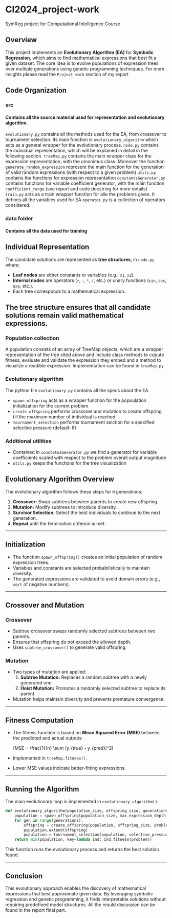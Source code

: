 # CI2024_project-work
SymReg project for Computational Intelligence Course


## Overview

This project implements an **Evolutionary Algorithm (EA)** for **Symbolic Regression**, which aims to find mathematical expressions that best fit a given dataset. The core idea is to evolve populations of expression trees over multiple generations using genetic programming techniques.
For more insights please read the `Project work` section of my report


## Code Organization
### src
#### Contains all the source material used for representation and evolutionary algorithm.
`evolutionary.py` contains all the methods used for the EA, from crossover to tournament selection.
Its main function is `evolutionary_algorithm` which acts as a general wrapper for the evolutionary process.
`node.py` contains the individual representation, which will be explained in detail in the following section.
`treeMap.py` contains the main wrapper class for the expression representation, with the omonimus class.
Moreover the function `generate_random_expression` represent the main function for the generation of valid random expressions (with respect to a given problem)
`utils.py` contains the functions for expression representation
`constantsGenerator.py` contains functions for variable coefficient generator, with the main function `coefficient_range` (see report and code docstring for more details)
`train.py` acts as a train wrapper function for alle the problems given. It defines all the variables used for EA
`operatos.py` is a collection of operators considered.

### data folder
#### Contains all the data used for training


## Individual Representation

The candidate solutions are represented as **tree structures**, in `node.py` where:

- **Leaf nodes** are either constants or variables (e.g., `x1`, `x2`).
- **Internal nodes** are operators (`+`, `-`, `*`, `/`, etc.) or unary functions (`sin`, `cos`, `exp`, etc.).
- Each tree corresponds to a mathematical expression.

The tree structure ensures that all candidate solutions remain valid mathematical expressions.
---

### Population collection

A population consists of an array of TreeMap objects, which are a wrapper representation of the tree cited above and include class methods to copute fitness, evaluate and validate the expression they embed and a method to visualize a readible expression. Implementation can be found in `treeMap.py`

### Evolutionary algorithm

The python file `evolutionary.py` contains all the specs about the EA.
- `spawn offspring` acts as a wrapper function for the popoulation initialization for the current problem
- `create_offspring` performs crossover and mutation to create offspring till the maximum number of individual is reached
- `tournament_selection` performs tournament selction for a specified selective pressure (default: 8)

### Additional utilities
- Contained in `constatnsGenerator.py` we find a generator for variable coefficients scaled with respect to the problem overall output magnitude
- `utils.py` keeps the functions for the tree visualization


## Evolutionary Algorithm Overview

The evolutionary algorithm follows these steps for `N` generations:

1. **Crossover:** Swap subtrees between parents to create new offspring.
2. **Mutation:** Modify subtrees to introduce diversity.
3. **Survivor Selection:** Select the best individuals to continue to the next generation.
4. **Repeat** until the termination criterion is met.

---

## Initialization

- The function `spawn_offspring()` creates an initial population of random expression trees.
- Variables and constants are selected probabilistically to maintain diversity.
- The generated expressions are validated to avoid domain errors (e.g., `sqrt` of negative numbers).

---

## Crossover and Mutation

### **Crossover**

- Subtree crossover swaps randomly selected subtrees between two parents.
- Ensures that offspring do not exceed the allowed depth.
- Uses `subtree_crossover()` to generate valid offspring.

### **Mutation**

- Two types of mutation are applied:
  1. **Subtree Mutation:** Replaces a random subtree with a newly generated one.
  2. **Hoist Mutation:** Promotes a randomly selected subtree to replace its parent.
- Mutation helps maintain diversity and prevents premature convergence.

---

## Fitness Computation

- The fitness function is based on **Mean Squared Error (MSE)** between the predicted and actual outputs:

  \(MSE = \frac{1}{n} \sum (y_{true} - y_{pred})^2\)

- Implemented in `treeMap.fitness()`.

- Lower MSE values indicate better-fitting expressions.

---

## Running the Algorithm

The main evolutionary loop is implemented in `evolutionary_algorithm()`:

```python
def evolutionary_algorithm(population_size, offspring_size, generations, selective_pressure, max_expression_depth, problem, const_range):
    population = spawn_offspring(population_size, max_expression_depth, const_range, problem)
    for gen in range(generations):
        offspring = create_offspring(population, offspring_size, problem, const_range, max_expression_depth)
        population.extend(offspring)
        population = tournament_selection(population, selective_pressure, problem)
    return min(population, key=lambda ind: ind.fitness(problem))
```

This function runs the evolutionary process and returns the best solution found.

---

## Conclusion

This evolutionary approach enables the discovery of mathematical expressions that best approximate given data. By leveraging symbolic regression and genetic programming, it finds interpretable solutions without requiring predefined model structures.
All the resuld discussion can be found in the report final part.

